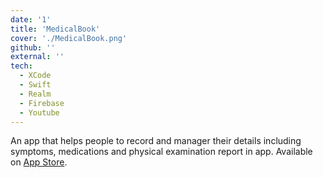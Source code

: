 ```yaml
---
date: '1'
title: 'MedicalBook'
cover: './MedicalBook.png'
github: ''
external: ''
tech:
  - XCode
  - Swift
  - Realm
  - Firebase
  - Youtube
---
```


An app that helps people to record and manager their details including symptoms, medications and 
physical examination report in app. Available on [App Store](https://apps.apple.com/gb/app/medicalbook/id1439925122).
